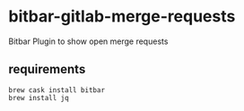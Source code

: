 # bitbar-gitlab-merge-requests

Bitbar Plugin to show open merge requests

## requirements

    brew cask install bitbar
    brew install jq
